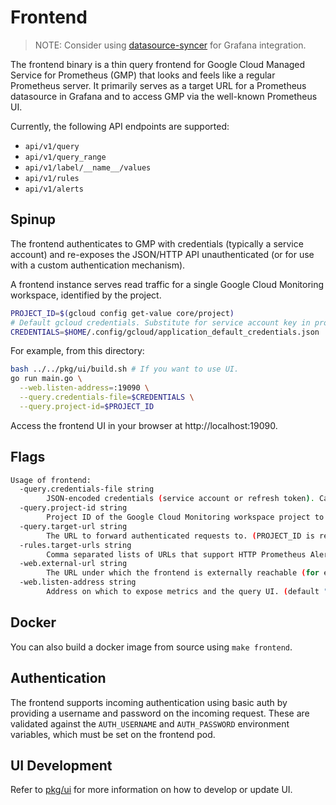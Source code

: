 # Frontend

> NOTE: Consider using [datasource-syncer](../datasource-syncer) for Grafana integration.

The frontend binary is a thin query frontend for Google Cloud Managed Service
for Prometheus (GMP) that looks and feels like a regular Prometheus server.
It primarily serves as a target URL for a Prometheus datasource in Grafana
and to access GMP via the well-known Prometheus UI.

Currently, the following API endpoints are supported:

* `api/v1/query`
* `api/v1/query_range`
* `api/v1/label/__name__/values`
* `api/v1/rules`
* `api/v1/alerts`

## Spinup

The frontend authenticates to GMP with credentials (typically a service account) and re-exposes
the JSON/HTTP API unauthenticated (or for use with a custom authentication mechanism).

A frontend instance serves read traffic for a single Google Cloud Monitoring workspace, identified
by the project.

```bash
PROJECT_ID=$(gcloud config get-value core/project)
# Default gcloud credentials. Substitute for service account key in production.
CREDENTIALS=$HOME/.config/gcloud/application_default_credentials.json
```

For example, from this directory:

```bash
bash ../../pkg/ui/build.sh # If you want to use UI.
go run main.go \
  --web.listen-address=:19090 \
  --query.credentials-file=$CREDENTIALS \
  --query.project-id=$PROJECT_ID
```

Access the frontend UI in your browser at http://localhost:19090.

## Flags

```bash mdox-exec="bash hack/format_help.sh frontend"
Usage of frontend:
  -query.credentials-file string
    	JSON-encoded credentials (service account or refresh token). Can be left empty if default credentials have sufficient permission.
  -query.project-id string
    	Project ID of the Google Cloud Monitoring workspace project to query.
  -query.target-url string
    	The URL to forward authenticated requests to. (PROJECT_ID is replaced with the --query.project-id flag.) (default "https://monitoring.googleapis.com/v1/projects/PROJECT_ID/location/global/prometheus")
  -rules.target-urls string
    	Comma separated lists of URLs that support HTTP Prometheus Alert and Rules APIs (/api/v1/alerts, /api/v1/rules), e.g. GMP rule-evaluator. NOTE: Results are merged as-is, no sorting and deduplication is done. (default "http://rule-evaluator.gmp-system.svc.cluster.local:19092")
  -web.external-url string
    	The URL under which the frontend is externally reachable (for example, if it is served via a reverse proxy). Used for generating relative and absolute links back to the frontend itself. If the URL has a path portion, it will be used to prefix served HTTP endpoints. If omitted, relevant URL components will be derived automatically.
  -web.listen-address string
    	Address on which to expose metrics and the query UI. (default ":19090")
```

## Docker

You can also build a docker image from source using `make frontend`.

## Authentication

The frontend supports incoming authentication using basic auth by providing a
username and password on the incoming request. These are validated against the
`AUTH_USERNAME` and `AUTH_PASSWORD` environment variables, which must be set
on the frontend pod.

## UI Development

Refer to [pkg/ui](/pkg/ui/README.md) for more information on how to develop or
update UI.
